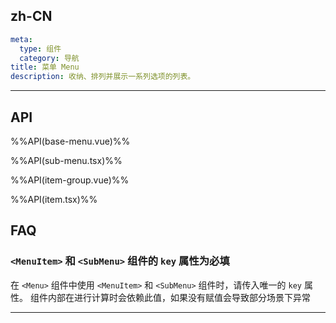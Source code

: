 ## zh-CN
```yaml
meta:
  type: 组件
  category: 导航
title: 菜单 Menu
description: 收纳、排列并展示一系列选项的列表。
```
---

<!--@include: ./__demo__/horizontal.md-->

<!--@include: ./__demo__/dark-horizontal.md-->

<!--@include: ./__demo__/collapse-control.md-->

<!--@include: ./__demo__/breakpoint.md-->

<!--@include: ./__demo__/sub-menu.md-->

<!--@include: ./__demo__/size.md-->

<!--@include: ./__demo__/pop.md-->

<!--@include: ./__demo__/pop-button.md-->

## API

%%API(base-menu.vue)%%

%%API(sub-menu.tsx)%%

%%API(item-group.vue)%%

%%API(item.tsx)%%


## FAQ

### `<MenuItem>` 和 `<SubMenu>` 组件的 `key` 属性为必填
在 `<Menu>` 组件中使用 `<MenuItem>` 和 `<SubMenu>` 组件时，请传入唯一的 `key` 属性。
组件内部在进行计算时会依赖此值，如果没有赋值会导致部分场景下异常

---
